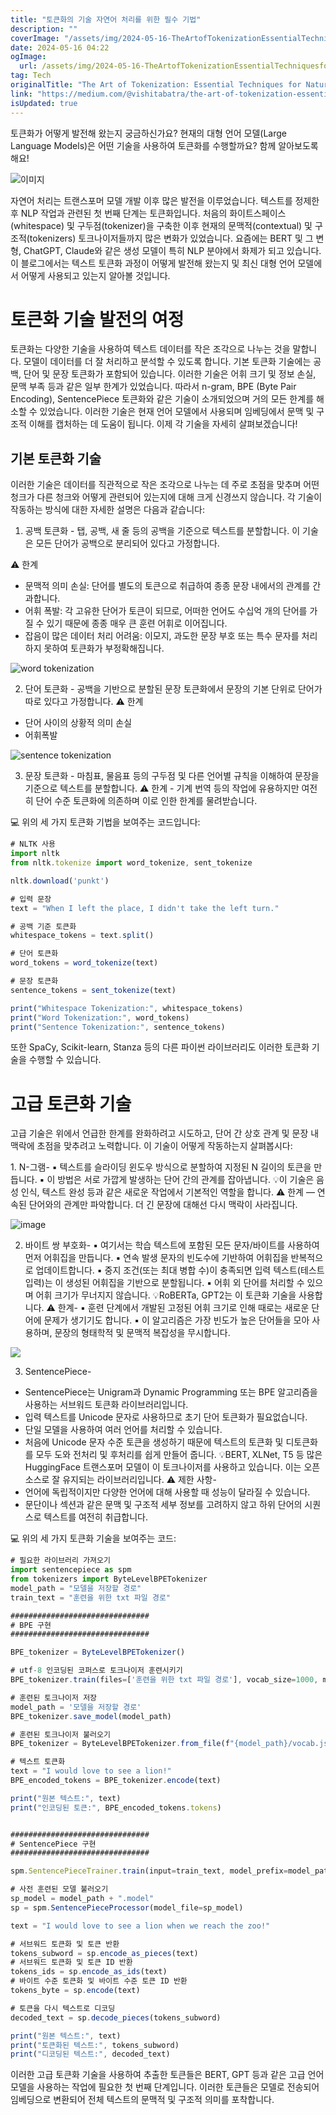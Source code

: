 ```yaml
---
title: "토큰화의 기술 자연어 처리를 위한 필수 기법"
description: ""
coverImage: "/assets/img/2024-05-16-TheArtofTokenizationEssentialTechniquesforNaturalLanguageProcessing_0.png"
date: 2024-05-16 04:22
ogImage: 
  url: /assets/img/2024-05-16-TheArtofTokenizationEssentialTechniquesforNaturalLanguageProcessing_0.png
tag: Tech
originalTitle: "The Art of Tokenization: Essential Techniques for Natural Language Processing"
link: "https://medium.com/@vishitabatra/the-art-of-tokenization-essential-techniques-for-natural-language-processing-f3307061ed49"
isUpdated: true
---
```





토큰화가 어떻게 발전해 왔는지 궁금하신가요? 현재의 대형 언어 모델(Large Language Models)은 어떤 기술을 사용하여 토큰화를 수행할까요? 함께 알아보도록 해요!

![이미지](/assets/img/2024-05-16-TheArtofTokenizationEssentialTechniquesforNaturalLanguageProcessing_0.png)

자연어 처리는 트랜스포머 모델 개발 이후 많은 발전을 이루었습니다. 텍스트를 정제한 후 NLP 작업과 관련된 첫 번째 단계는 토큰화입니다. 처음의 화이트스페이스(whitespace) 및 구두점(tokenizer)을 구축한 이후 현재의 문맥적(contextual) 및 구조적(tokenizers) 토크나이저들까지 많은 변화가 있었습니다. 요즘에는 BERT 및 그 변형, ChatGPT, Claude와 같은 생성 모델이 특히 NLP 분야에서 화제가 되고 있습니다. 이 블로그에서는 텍스트 토큰화 과정이 어떻게 발전해 왔는지 및 최신 대형 언어 모델에서 어떻게 사용되고 있는지 알아볼 것입니다.

# 토큰화 기술 발전의 여정



토큰화는 다양한 기술을 사용하여 텍스트 데이터를 작은 조각으로 나누는 것을 말합니다. 모델이 데이터를 더 잘 처리하고 분석할 수 있도록 합니다. 기본 토큰화 기술에는 공백, 단어 및 문장 토큰화가 포함되어 있습니다. 이러한 기술은 어휘 크기 및 정보 손실, 문맥 부족 등과 같은 일부 한계가 있었습니다. 따라서 n-gram, BPE (Byte Pair Encoding), SentencePiece 토큰화와 같은 기술이 소개되었으며 거의 모든 한계를 해소할 수 있었습니다. 이러한 기술은 현재 언어 모델에서 사용되며 임베딩에서 문맥 및 구조적 이해를 캡처하는 데 도움이 됩니다. 이제 각 기술을 자세히 살펴보겠습니다!

## 기본 토큰화 기술

이러한 기술은 데이터를 직관적으로 작은 조각으로 나누는 데 주로 초점을 맞추며 어떤 청크가 다른 청크와 어떻게 관련되어 있는지에 대해 크게 신경쓰지 않습니다. 각 기술이 작동하는 방식에 대한 자세한 설명은 다음과 같습니다:

1. 공백 토큰화 - 탭, 공백, 새 줄 등의 공백을 기준으로 텍스트를 분할합니다. 이 기술은 모든 단어가 공백으로 분리되어 있다고 가정합니다.
   
:warning: 한계
- 문맥적 의미 손실: 단어를 별도의 토큰으로 취급하여 종종 문장 내에서의 관계를 간과합니다.
- 어휘 폭발: 각 고유한 단어가 토큰이 되므로, 어떠한 언어도 수십억 개의 단어를 가질 수 있기 때문에 종종 매우 큰 훈련 어휘로 이어집니다.
- 잡음이 많은 데이터 처리 어려움: 이모지, 과도한 문장 부호 또는 특수 문자를 처리하지 못하여 토큰화가 부정확해집니다.




![word tokenization](/assets/img/2024-05-16-TheArtofTokenizationEssentialTechniquesforNaturalLanguageProcessing_1.png)

2. 단어 토큰화 - 공백을 기반으로 분할된 문장 토큰화에서 문장의 기본 단위로 단어가 따로 있다고 가정합니다.
⚠️ 한계
- 단어 사이의 상황적 의미 손실
- 어휘폭발

![sentence tokenization](/assets/img/2024-05-16-TheArtofTokenizationEssentialTechniquesforNaturalLanguageProcessing_2.png)

3. 문장 토큰화 - 마침표, 물음표 등의 구두점 및 다른 언어별 규칙을 이해하여 문장을 기준으로 텍스트를 분할합니다.
⚠️ 한계 - 기계 번역 등의 작업에 유용하지만 여전히 단어 수준 토큰화에 의존하며 이로 인한 한계를 물려받습니다.




💻 위의 세 가지 토큰화 기법을 보여주는 코드입니다:

```js
# NLTK 사용
import nltk
from nltk.tokenize import word_tokenize, sent_tokenize

nltk.download('punkt')

# 입력 문장
text = "When I left the place, I didn't take the left turn."

# 공백 기준 토큰화
whitespace_tokens = text.split()

# 단어 토큰화
word_tokens = word_tokenize(text)

# 문장 토큰화
sentence_tokens = sent_tokenize(text)

print("Whitespace Tokenization:", whitespace_tokens)
print("Word Tokenization:", word_tokens)
print("Sentence Tokenization:", sentence_tokens)
```

또한 SpaCy, Scikit-learn, Stanza 등의 다른 파이썬 라이브러리도 이러한 토큰화 기술을 수행할 수 있습니다.

# 고급 토큰화 기술



고급 기술은 위에서 언급한 한계를 완화하려고 시도하고, 단어 간 상호 관계 및 문장 내 맥락에 초점을 맞추려고 노력합니다. 이 기술이 어떻게 작동하는지 살펴봅시다:

️1. N-그램-
▪ 텍스트를 슬라이딩 윈도우 방식으로 분할하여 지정된 N 길이의 토큰을 만듭니다.
▪ 이 방법은 서로 가깝게 발생하는 단어 간의 관계를 잡아냅니다.
💡이 기술은 음성 인식, 텍스트 완성 등과 같은 새로운 작업에서 기본적인 역할을 합니다.
⚠️ 한계 — 연속된 단어와의 관계만 파악합니다. 더 긴 문장에 대해선 다시 맥락이 사라집니다.

![image](/assets/img/2024-05-16-TheArtofTokenizationEssentialTechniquesforNaturalLanguageProcessing_3.png)

2. 바이트 쌍 부호화-
▪ 여기서는 학습 텍스트에 포함된 모든 문자/바이트를 사용하여 먼저 어휘집을 만듭니다.
▪ 연속 발생 문자의 빈도수에 기반하여 어휘집을 반복적으로 업데이트합니다.
▪ 중지 조건(또는 최대 병합 수)이 충족되면 입력 텍스트(테스트 입력)는 이 생성된 어휘집을 기반으로 분할됩니다.
▪ 어휘 외 단어를 처리할 수 있으며 어휘 크기가 무너지지 않습니다.
💡RoBERTa, GPT2는 이 토큰화 기술을 사용합니다.
⚠️ 한계-
▪ 훈련 단계에서 개발된 고정된 어휘 크기로 인해 때로는 새로운 단어에 문제가 생기기도 합니다.
▪ 이 알고리즘은 가장 빈도가 높은 단어들을 모아 사용하며, 문장의 형태학적 및 문맥적 복잡성을 무시합니다.



<img src="/assets/img/2024-05-16-TheArtofTokenizationEssentialTechniquesforNaturalLanguageProcessing_4.png" />

3. SentencePiece-  
- SentencePiece는 Unigram과 Dynamic Programming 또는 BPE 알고리즘을 사용하는 서브워드 토큰화 라이브러리입니다.
- 입력 텍스트를 Unicode 문자로 사용하므로 초기 단어 토큰화가 필요없습니다.
- 단일 모델을 사용하여 여러 언어를 처리할 수 있습니다.
- 처음에 Unicode 문자 수준 토큰을 생성하기 때문에 텍스트의 토큰화 및 디토큰화를 모두 도와 전처리 및 후처리를 쉽게 만들어 줍니다.
💡BERT, XLNet, T5 등 많은 HuggingFace 트랜스포머 모델이 이 토크나이저를 사용하고 있습니다. 이는 오픈 소스로 잘 유지되는 라이브러리입니다.
⚠️ 제한 사항-  
- 언어에 독립적이지만 다양한 언어에 대해 사용할 때 성능이 달라질 수 있습니다.
- 문단이나 섹션과 같은 문맥 및 구조적 세부 정보를 고려하지 않고 하위 단어의 시퀀스로 텍스트를 여전히 취급합니다.

💻 위의 세 가지 토큰화 기술을 보여주는 코드:

```js
# 필요한 라이브러리 가져오기
import sentencepiece as spm
from tokenizers import ByteLevelBPETokenizer
model_path = "모델을 저장할 경로"
train_text = "훈련을 위한 txt 파일 경로"

###############################
# BPE 구현
###############################

BPE_tokenizer = ByteLevelBPETokenizer()

# utf-8 인코딩된 코퍼스로 토크나이저 훈련시키기
BPE_tokenizer.train(files=['훈련을 위한 txt 파일 경로'], vocab_size=1000, min_frequency=2)

# 훈련된 토크나이저 저장
model_path = '모델을 저장할 경로'
BPE_tokenizer.save_model(model_path)

# 훈련된 토크나이저 불러오기
BPE_tokenizer = ByteLevelBPETokenizer.from_file(f"{model_path}/vocab.json", f"{model_path}/merges.txt")

# 텍스트 토큰화
text = "I would love to see a lion!"
BPE_encoded_tokens = BPE_tokenizer.encode(text)

print("원본 텍스트:", text)
print("인코딩된 토큰:", BPE_encoded_tokens.tokens)


###############################
# SentencePiece 구현
###############################

spm.SentencePieceTrainer.train(input=train_text, model_prefix=model_path, vocab_size=1000, num_threads=4)

# 사전 훈련된 모델 불러오기
sp_model = model_path + ".model"
sp = spm.SentencePieceProcessor(model_file=sp_model)

text = "I would love to see a lion when we reach the zoo!"

# 서브워드 토큰화 및 토큰 반환
tokens_subword = sp.encode_as_pieces(text)
# 서브워드 토큰화 및 토큰 ID 반환
tokens_ids = sp.encode_as_ids(text)
# 바이트 수준 토큰화 및 바이트 수준 토큰 ID 반환
tokens_byte = sp.encode(text)

# 토큰을 다시 텍스트로 디코딩
decoded_text = sp.decode_pieces(tokens_subword)

print("원본 텍스트:", text)
print("토큰화된 텍스트:", tokens_subword)
print("디코딩된 텍스트:", decoded_text)
```



이러한 고급 토큰화 기술을 사용하여 추출한 토큰들은 BERT, GPT 등과 같은 고급 언어 모델을 사용하는 작업에 필요한 첫 번째 단계입니다. 이러한 토큰들은 모델로 전송되어 임베딩으로 변환되어 전체 텍스트의 문맥적 및 구조적 의미를 포착합니다.